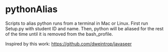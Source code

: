 # pythonAlias
Scripts to alias python runs from a terminal in Mac or Linux.  First run Setup.py with student ID and name. Then, python will be aliased for the rest of the time until it is removed from the bash_profile.

Inspired by this work: https://github.com/dweintrop/javaseer
